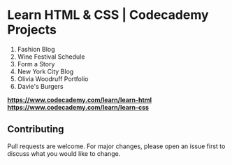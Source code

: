 # Learn HTML & CSS | Codecademy Projects

1. Fashion Blog
2. Wine Festival Schedule
3. Form a Story
4. New York City Blog
5. Olivia Woodruff Portfolio
6. Davie's Burgers

**<https://www.codecademy.com/learn/learn-html>**\
**<https://www.codecademy.com/learn/learn-css>**


## Contributing
Pull requests are welcome. For major changes, please open an issue first to discuss what you would like to change.
